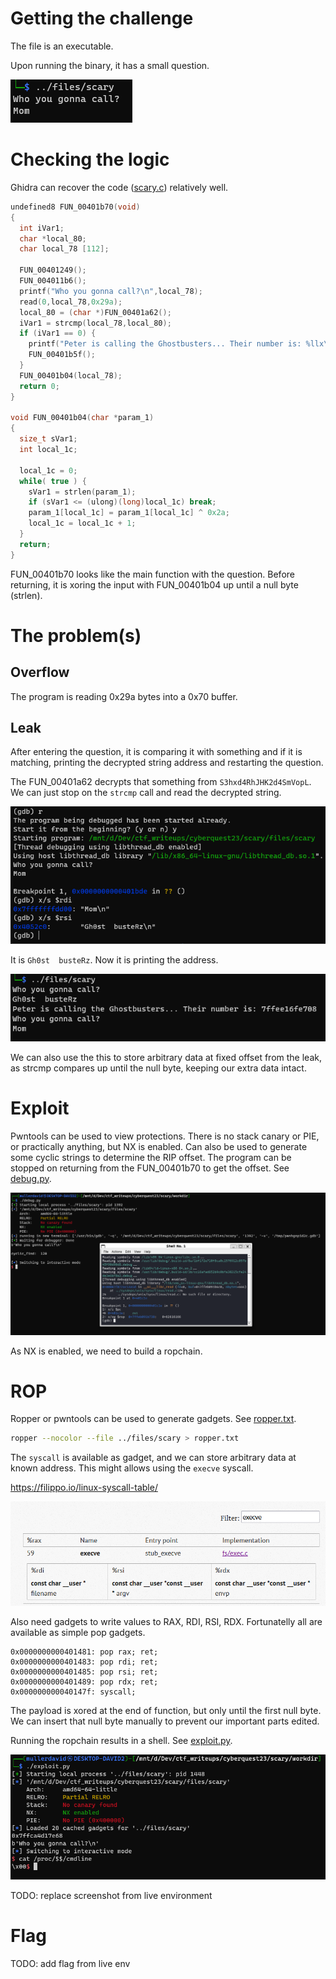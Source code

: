 # Getting the challenge

The file is an executable.

Upon running the binary, it has a small question.

![](screenshots/1.png)

# Checking the logic

Ghidra can recover the code ([scary.c](workdir/scary.c)) relatively well. 

```c
undefined8 FUN_00401b70(void)
{
  int iVar1;
  char *local_80;
  char local_78 [112];
  
  FUN_00401249();
  FUN_004011b6();
  printf("Who you gonna call?\n",local_78);
  read(0,local_78,0x29a);
  local_80 = (char *)FUN_00401a62();
  iVar1 = strcmp(local_78,local_80);
  if (iVar1 == 0) {
    printf("Peter is calling the Ghostbusters... Their number is: %llx\n",&local_80);
    FUN_00401b5f();
  }
  FUN_00401b04(local_78);
  return 0;
}

void FUN_00401b04(char *param_1)
{
  size_t sVar1;
  int local_1c;
  
  local_1c = 0;
  while( true ) {
    sVar1 = strlen(param_1);
    if (sVar1 <= (ulong)(long)local_1c) break;
    param_1[local_1c] = param_1[local_1c] ^ 0x2a;
    local_1c = local_1c + 1;
  }
  return;
}

```

FUN_00401b70 looks like the main function with the question. Before returning, it is xoring the input with FUN_00401b04 up until a null byte (strlen).

# The problem(s)

## Overflow

The program is reading 0x29a bytes into a 0x70 buffer.

## Leak

After entering the question, it is comparing it with something and if it is matching, printing the decrypted string address and restarting the question. 

The FUN_00401a62 decrypts that something from `S3hxd4RhJHK2d4SmVopL`. We can just stop on the `strcmp` call and read the decrypted string.

![](screenshots/2.png)

It is `Gh0st  busteRz`. Now it is printing the address.

![](screenshots/3.png)

We can also use the this to store arbitrary data at fixed offset from the leak, as strcmp compares up until the null byte, keeping our extra data intact.

# Exploit

Pwntools can be used to view protections. There is no stack canary or PIE, or practically anything, but NX is enabled. Can also be used to generate some cyclic strings to determine the RIP offset. The program can be stopped on returning from the FUN_00401b70 to get the offset. See [debug.py](workdir/debug.py).

![](screenshots/4.png)

As NX is enabled, we need to build a ropchain.

# ROP

Ropper or pwntools can be used to generate gadgets. See [ropper.txt](workdir/ropper.txt).

```bash
ropper --nocolor --file ../files/scary > ropper.txt
```

The `syscall` is available as gadget, and we can store arbitrary data at known address. This might allows using the `execve` syscall.

<https://filippo.io/linux-syscall-table/>

![](screenshots/5.png)

Also need gadgets to write values to RAX, RDI, RSI, RDX. Fortunatelly all are available as simple pop gadgets. 

```
0x0000000000401481: pop rax; ret;
0x0000000000401483: pop rdi; ret;
0x0000000000401485: pop rsi; ret;
0x0000000000401489: pop rdx; ret;
0x000000000040147f: syscall;
```

The payload is xored at the end of function, but only until the first null byte. We can insert that null byte manually to prevent our important parts edited.

Running the ropchain results in a shell. See [exploit.py](workdir/exploit.py).

![](screenshots/6.png)

TODO: replace screenshot from live environment

# Flag

TODO: add flag from live env